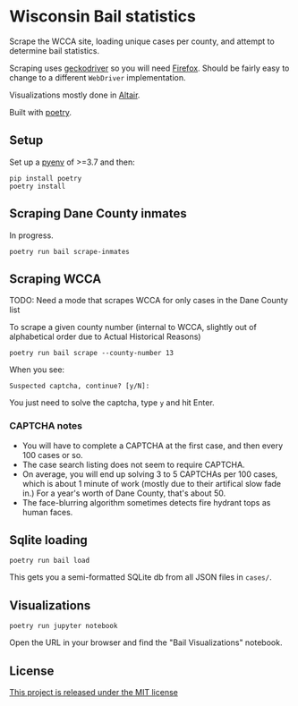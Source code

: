 # Wisconsin Bail statistics

Scrape the WCCA site, loading unique cases per county, and attempt to 
determine bail statistics.

Scraping uses [geckodriver](https://github.com/mozilla/geckodriver) so you will need [Firefox](https://www.mozilla.org/en-US/firefox/new/). Should be fairly easy to change to a different `WebDriver` implementation.

Visualizations mostly done in [Altair](https://altair-viz.github.io/).

Built with [poetry](https://python-poetry.org/).

## Setup

Set up a [pyenv](https://github.com/pyenv/pyenv) of >=3.7 and then:

    pip install poetry
    poetry install

## Scraping Dane County inmates

In progress.

    poetry run bail scrape-inmates

## Scraping WCCA

TODO: Need a mode that scrapes WCCA for only cases in the Dane County list

To scrape a given county number (internal to WCCA, slightly out of 
alphabetical order due to Actual Historical Reasons)

    poetry run bail scrape --county-number 13

When you see:

    Suspected captcha, continue? [y/N]:

You just need to solve the captcha, type `y` and hit Enter.


### CAPTCHA notes

* You will have to complete a CAPTCHA at the first case, and then every 100 cases or so.
* The case search listing does not seem to require CAPTCHA.
* On average, you will end up solving 3 to 5 CAPTCHAs per 100 cases, which is 
  about 1 minute of work (mostly due to their artifical slow fade in.) For a 
  year's worth of Dane County, that's about 50.
* The face-blurring algorithm sometimes detects fire hydrant tops as human 
  faces.

## Sqlite loading

    poetry run bail load

This gets you a semi-formatted SQLite db from all JSON files in `cases/`.

## Visualizations

    poetry run jupyter notebook

Open the URL in your browser and find the "Bail Visualizations" notebook.

## License

[This project is released under the MIT license](LICENSE.md)
